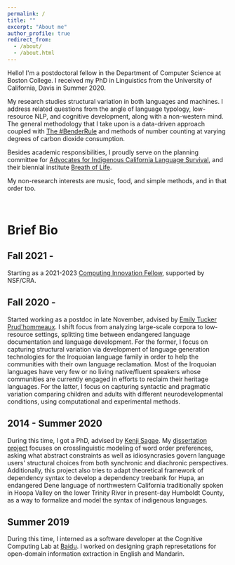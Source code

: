 ```yaml
---
permalink: /
title: ""
excerpt: "About me"
author_profile: true
redirect_from: 
  - /about/
  - /about.html
---
```



Hello! I'm a postdoctoral fellow in the Department of Computer Science at Boston College. I received my PhD in Linguistics from the University of California, Davis in Summer 2020. 

My research studies structural variation in both languages and machines. I address related questions from the angle of language typology, low-resource NLP, and cognitive development, along with a non-western mind. The general methodology that I take upon is a data-driven approach coupled with [The #BenderRule](https://thegradient.pub/the-benderrule-on-naming-the-languages-we-study-and-why-it-matters/) and methods of number counting at varying degrees of carbon dioxide consumption. 

Besides academic responsibilities, I proudly serve on the planning committee for [Advocates for Indigenous California Language Survival](https://aicls.org), and their biennial institute [Breath of Life](https://aicls.org/breath-of-life-institute/). 

My non-research interests are music, food, and simple methods, and in that order too.

<br>

Brief Bio
======

Fall 2021 -
------

Starting as a 2021-2023 [Computing Innovation Fellow](https://cra.org/ccc/leadership-development/cifellows/), supported by NSF/CRA.

Fall 2020 -
------

Started working as a postdoc in late November, advised by [Emily Tucker Prud'hommeaux](http://cs.bc.edu/~prudhome/publications.html). I shift focus from analyzing large-scale corpora to low-resource settings, splitting time between endangered language documentation and language development. For the former, I focus on capturing structural variation via development of language generation technologies for the Iroquoian language family in order to help the communities with their own language reclamation. Most of the Iroquoian languages have very few or no living native/fluent speakers whose communities are currently engaged in efforts to reclaim their heritage languages. For the latter, I focus on capturing syntactic and pragmatic variation comparing children and adults with different neurodevelopmental conditions, using computational and experimental methods.


2014 - Summer 2020
------

During this time, I got a PhD, advised by [Kenji Sagae](http://www.sagae.org). My [dissertation project](http://zoeyliu18.github.io/files/Zoey_Dissertation.pdf) focuses on crosslinguistic modeling of word order preferences, asking what abstract constraints as well as idiosyncrasies govern language users' structural choices from both synchronic and diachronic perspectives. Additionally, this project also tries to adapt theoretical framework of dependency syntax to develop a dependency treebank for Hupa, an endangered Dene language of northwestern California traditionally spoken in Hoopa Valley on the lower Trinity River in present-day Humboldt County, as a way to formalize and model the syntax of indigenous languages.


Summer 2019 
------

During this time, I interned as a software developer at the Cognitive Computing Lab at [Baidu](http://research.baidu.com/Index). I worked on designing graph represetations for open-domain information extraction in English and Mandarin.



